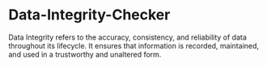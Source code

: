 # Data-Integrity-Checker
Data Integrity refers to the accuracy, consistency, and reliability of data throughout its lifecycle. It ensures that information is recorded, maintained, and used in a trustworthy and unaltered form.
